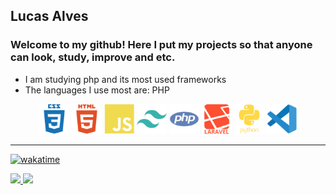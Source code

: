 ## Lucas Alves

### Welcome to my github! Here I put my projects so that anyone can look, study, improve and etc.

* I am studying php and its most used frameworks
* The languages I use most are: PHP

<p align="center">
  <img alt="CSS" width="48px" src="https://github.com/devicons/devicon/blob/master/icons/css3/css3-plain-wordmark.svg">
  <img alt="HTML" width="48px" src="https://github.com/devicons/devicon/blob/master/icons/html5/html5-plain-wordmark.svg">
  <img alt="JAVASCRIPT" width="48px" src="https://github.com/devicons/devicon/blob/master/icons/javascript/javascript-plain.svg">
  <img alt="TAILWINDCSS" width="48px" src="https://github.com/devicons/devicon/blob/master/icons/tailwindcss/tailwindcss-plain.svg">
  
  <img alt="PHP" width="48px" src="https://github.com/devicons/devicon/blob/master/icons/php/php-plain.svg">
  <img alt="LARAVEL" width="48px" src="https://github.com/devicons/devicon/blob/master/icons/laravel/laravel-plain-wordmark.svg">
  <img alt="PYTHON" width="48px" src="https://github.com/devicons/devicon/blob/master/icons/python/python-plain-wordmark.svg">
  
  <img alt="VISUAL STUDIO CODE" width="48px" src="https://github.com/devicons/devicon/blob/master/icons/vscode/vscode-original.svg">
</p>

---

[![wakatime](https://wakatime.com/badge/user/3890a4a9-5b1c-46c2-8c1f-af0bea82ff34.svg)](https://wakatime.com/@3890a4a9-5b1c-46c2-8c1f-af0bea82ff34)
 
<a href="mailto:codestep@codingstep.com.br">
  <img src="https://img.shields.io/badge/-Gmail-%23EA4335?style=for-the-badge&logo=gmail&logoColor=white">
</a>
<a href="https://www.linkedin.com/in/lucas-alves-b21985156/" target="_blank">
  <img src="https://img.shields.io/badge/-LinkedIn-%230077B5?style=for-the-badge&logo=linkedin&logoColor=white">
</a>

